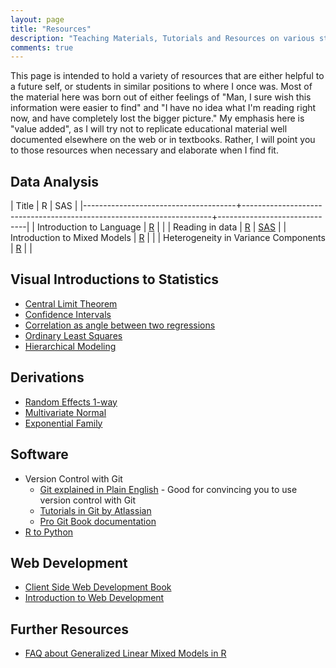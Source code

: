 ```yaml
---
layout: page
title: "Resources"
description: "Teaching Materials, Tutorials and Resources on various statistical concepts"
comments: true
---
```


This page is intended to hold a variety of resources that are either helpful to
a future self, or students in similar positions to where I once was. Most of
the material here was born out of either feelings of "Man, I sure wish this
information were easier to find" and "I have no idea what I'm reading right
now, and have completely lost the bigger picture." My emphasis here is "value
added", as I will try not to replicate educational material well documented
elsewhere on the web or in textbooks. Rather, I will point you to those
resources when necessary and elaborate when I find fit.

## Data Analysis

| Title                                | R                                                                    | SAS                          |
|--------------------------------------+----------------------------------------------------------------------+------------------------------|
| Introduction to Language             | [R](Intro_to_R.html)                                                 |                              |
| Reading in data                      | [R](reading_in_data.html)                                            | [SAS](reading_data_sas.html) |
| Introduction to Mixed Models         | [R](https://m-clark.github.io/mixed-models-with-R/introduction.html) |                              |
| Heterogeneity in Variance Components | [R](../rmd/mixed_models/mixed_models_variance.html)                  |                              |


## Visual Introductions to Statistics

* [Central Limit Theorem](https://seeing-theory.brown.edu/probability-distributions/index.html#section3)
* [Confidence Intervals](https://seeing-theory.brown.edu/frequentist-inference/index.html#section2)
* [Correlation as angle between two regressions](https://seeing-theory.brown.edu/regression-analysis/index.html#section2)
* [Ordinary Least Squares](https://seeing-theory.brown.edu/regression-analysis/index.html#section1)
* [Hierarchical Modeling](http://mfviz.com/hierarchical-models/)

## Derivations

 * [Random Effects 1-way](random1way.html)
 * [Multivariate Normal](multivariate.html)
 * [Exponential Family](exponential_family.html)

## Software

* Version Control with Git
  - [Git explained in Plain English](https://blog.red-badger.com/2016/11/29/gitgithub-in-plain-english) - Good for convincing you to use version control with Git
  - [Tutorials in Git by Atlassian](https://www.atlassian.com/git/tutorials/setting-up-a-repository)
  - [Pro Git Book documentation](https://git-scm.com/book/en/v2)
* [R to Python](RtoPython.md)

## Web Development

* [Client Side Web Development Book](https://info340.github.io/index.html)
* [Introduction to Web Development](https://internetingishard.com/)

## Further Resources

* [FAQ about Generalized Linear Mixed Models in R](https://bbolker.github.io/mixedmodels-misc/glmmFAQ.html)


